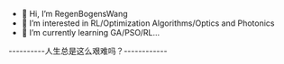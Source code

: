 - 👋 Hi, I’m RegenBogensWang
- 👀 I’m interested in RL/Optimization Algorithms/Optics and Photonics
- 🌱 I’m currently learning GA/PSO/RL...


----------人生总是这么艰难吗？------------
